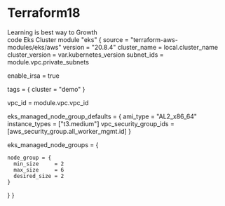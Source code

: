 # Terraform18
Learning is best way to Growth
<br>
code Eks Cluster
module "eks" {
  source          = "terraform-aws-modules/eks/aws"
  version         = "20.8.4"
  cluster_name    = local.cluster_name
  cluster_version = var.kubernetes_version
  subnet_ids      = module.vpc.private_subnets

  enable_irsa = true

  tags = {
    cluster = "demo"
  }

  vpc_id = module.vpc.vpc_id

  eks_managed_node_group_defaults = {
    ami_type               = "AL2_x86_64"
    instance_types         = ["t3.medium"]
    vpc_security_group_ids = [aws_security_group.all_worker_mgmt.id]
  }

  eks_managed_node_groups = {

    node_group = {
      min_size     = 2
      max_size     = 6
      desired_size = 2
    }
  }
}
